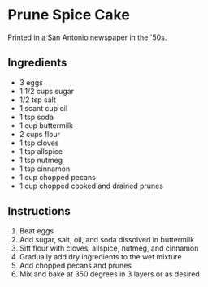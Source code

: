 # Prune Spice Cake

Printed in a San Antonio newspaper in the '50s.

## Ingredients

- 3 eggs
- 1 1/2 cups sugar
- 1/2 tsp salt
- 1 scant cup oil
- 1 tsp soda
- 1 cup buttermilk
- 2 cups flour
- 1 tsp cloves
- 1 tsp allspice
- 1 tsp nutmeg
- 1 tsp cinnamon
- 1 cup chopped pecans
- 1 cup chopped cooked and drained prunes

## Instructions

1. Beat eggs
2. Add sugar, salt, oil, and soda dissolved in buttermilk
3. Sift flour with cloves, allspice, nutmeg, and cinnamon
4. Gradually add dry ingredients to the wet mixture
5. Add chopped pecans and prunes
6. Mix and bake at 350 degrees in 3 layers or as desired
